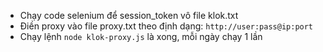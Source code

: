 -   Chạy code selenium để session_token vô file klok.txt 
-   Điền proxy vào file proxy.txt theo định dạng: `http://user:pass@ip:port`
-   Chạy lệnh `node klok-proxy.js` là xong, mỗi ngày chạy 1 lần